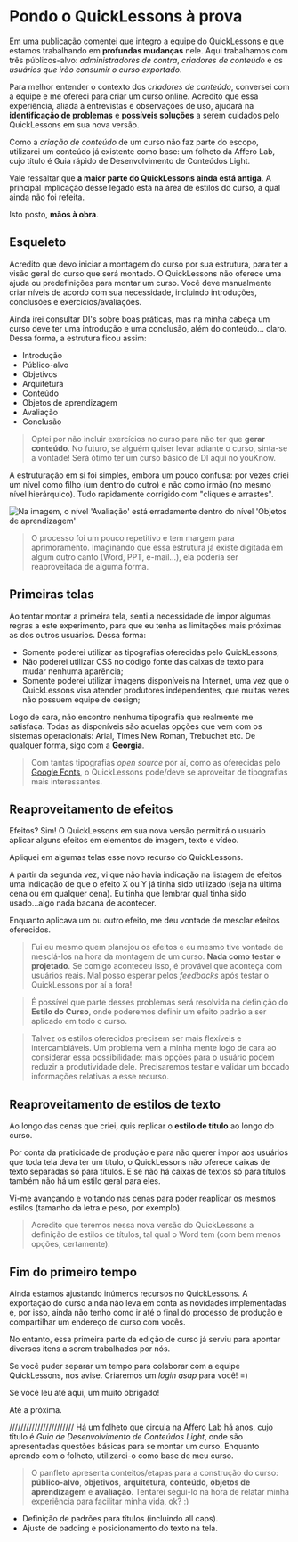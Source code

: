 # Pondo o QuickLessons à prova

[Em uma publicação](https://youknow.afferolab.com.br/youknow/app/#/seam/viewBlog.seam?cid=271986&personId=857579&blogId=851837&conversationPropagation=none#j_idt130:4:j_idt132) comentei que integro a equipe do QuickLessons e que estamos trabalhando em **profundas mudanças** nele. Aqui trabalhamos com três públicos-alvo: *administradores de contra*, *criadores de conteúdo* e os *usuários que irão consumir o curso exportado*.

Para melhor entender o contexto dos *criadores de conteúdo*, conversei com a equipe e me ofereci para criar um curso online. Acredito que essa experiência, aliada à entrevistas e observações de uso, ajudará na **identificação de problemas** e **possíveis soluções** a serem cuidados pelo QuickLessons em sua nova versão.

Como a *criação de conteúdo* de um curso não faz parte do escopo, utilizarei um conteúdo já existente como base: um folheto da Affero Lab, cujo título é Guia rápido de Desenvolvimento de Conteúdos Light.

Vale ressaltar que **a maior parte do QuickLessons ainda está antiga**. A principal implicação desse legado está na área de estilos do curso, a qual ainda não foi refeita.

Isto posto, **mãos à obra**.

## Esqueleto

Acredito que devo iniciar a montagem do curso por sua estrutura, para ter a visão geral do curso que será montado. O QuickLessons não oferece uma ajuda ou predefinições para montar um curso. Você deve manualmente criar níveis de acordo com sua necessidade, incluindo introduções, conclusões e exercícios/avaliações.

Ainda irei consultar DI's sobre boas práticas, mas na minha cabeça um curso deve ter uma introdução e uma conclusão, além do conteúdo... claro. Dessa forma, a estrutura ficou assim:

- Introdução
- Público-alvo
- Objetivos
- Arquitetura
- Conteúdo
- Objetos de aprendizagem
- Avaliação
- Conclusão

> Optei por não incluir exercícios no curso para não ter que **gerar conteúdo**. No futuro, se alguém quiser levar adiante o curso, sinta-se a vontade! Será ótimo ter um curso básico de DI aqui no youKnow.

A estruturação em si foi simples, embora um pouco confusa: por vezes criei um nível como filho (um dentro do outro) e não como irmão (no mesmo nível hierárquico). Tudo rapidamente corrigido com "cliques e arrastes".

![Na imagem, o nível 'Avaliação' está erradamente dentro do nível 'Objetos de aprendizagem'](http://i.imgur.com/Fff0wtA.png)

> O processo foi um pouco repetitivo e tem margem para aprimoramento. Imaginando que essa estrutura já existe digitada em algum outro canto (Word, PPT, e-mail...), ela poderia ser reaproveitada de alguma forma.

## Primeiras telas

Ao tentar montar a primeira tela, senti a necessidade de impor algumas regras a este experimento, para que eu tenha as limitações mais próximas as dos outros usuários. Dessa forma:

- Somente poderei utilizar as tipografias oferecidas pelo QuickLessons;
- Não poderei utilizar CSS no código fonte das caixas de texto para mudar nenhuma aparência;
- Somente poderei utilizar imagens disponíveis na Internet, uma vez que o QuickLessons visa atender produtores independentes, que muitas vezes não possuem equipe de design;

Logo de cara, não encontro nenhuma tipografia que realmente me satisfaça. Todas as disponíveis são aquelas opções que vem com os sistemas operacionais: Arial, Times New Roman, Trebuchet etc. De qualquer forma, sigo com a **Georgia**.

> Com tantas tipografias *open source* por aí, como as oferecidas pelo [Google Fonts](https://fonts.google.com/),  o QuickLessons pode/deve se aproveitar de tipografias mais interessantes.

## Reaproveitamento de efeitos

Efeitos? Sim! O QuickLessons em sua nova versão permitirá o usuário aplicar alguns efeitos em elementos de imagem, texto e vídeo.

Apliquei em algumas telas esse novo recurso do QuickLessons.

A partir da segunda vez, vi que não havia indicação na listagem de efeitos uma indicação de que o efeito X ou Y já tinha sido utilizado (seja na última cena ou em qualquer cena). Eu tinha que lembrar qual tinha sido usado...algo nada bacana de acontecer.

Enquanto aplicava um ou outro efeito, me deu vontade de mesclar efeitos oferecidos.

> Fui eu mesmo quem planejou os efeitos e eu mesmo tive vontade de mesclá-los na hora da montagem de um curso. **Nada como testar o projetado**. Se comigo aconteceu isso, é provável que aconteça com usuários reais. Mal posso esperar pelos *feedbacks* após testar o QuickLessons por aí a fora!

> É possível que parte desses problemas será resolvida na definição do **Estilo do Curso**, onde poderemos definir um efeito padrão a ser aplicado em todo o curso.

> Talvez os estilos oferecidos precisem ser mais flexíveis e intercambiáveis. Um problema vem a minha mente logo de cara ao considerar essa possibilidade: mais opções para o usuário podem reduzir a produtividade dele. Precisaremos testar e validar um bocado informações relativas a esse recurso.

## Reaproveitamento de estilos de texto

Ao longo das cenas que criei, quis replicar o **estilo de título** ao longo do curso.

Por conta da praticidade de produção e para não querer impor aos usuários que toda tela deva ter um título, o QuickLessons não oferece caixas de texto separadas só para títulos. E se não há caixas de textos só para títulos também não há um estilo geral para eles.

Vi-me avançando e voltando nas cenas para poder reaplicar os mesmos estilos (tamanho da letra e peso, por exemplo).

> Acredito que teremos nessa nova versão do QuickLessons a definição de estilos de títulos, tal qual o Word tem (com bem menos opções, certamente).

## Fim do primeiro tempo

Ainda estamos ajustando inúmeros recursos no QuickLessons. A exportação do curso ainda não leva em conta as novidades implementadas e, por isso, ainda não tenho como ir até o final do processo de produção e compartilhar um endereço de curso com vocês.

No entanto, essa primeira parte da edição de curso já serviu para apontar diversos itens a serem trabalhados por nós.

Se você puder separar um tempo para colaborar com a equipe QuickLessons, nos avise. Criaremos um *login asap* para você! =)

Se você leu até aqui, um muito obrigado!

Até a próxima.

///////////////////////
 Há um folheto que circula na Affero Lab há anos, cujo título é *Guia de Desenvolvimento de Conteúdos Light*, onde são apresentadas questões básicas para se montar um curso. Enquanto aprendo com o folheto, utilizarei-o como base de meu curso.

> O panfleto apresenta conteitos/etapas para a construção do curso: **público-alvo**, **objetivos**, **arquitetura**, **conteúdo**, **objetos de aprendizagem** e **avaliação**. Tentarei segui-lo na hora de relatar minha experiência para facilitar minha vida, ok? :)

- Definição de padrões para títulos (incluindo all caps).
- Ajuste de padding e posicionamento do texto na tela.
